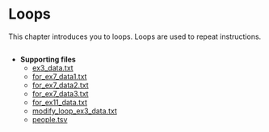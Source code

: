# Loops

This chapter introduces you to loops. Loops are used to repeat instructions. 

```{tableofcontents}
```

- **Supporting files**
  - [ex3_data.txt](https://raw.githubusercontent.com/mkzia/eas503-book/main/chapters/06/ex3_data.txt)
  - [for_ex7_data1.txt](https://raw.githubusercontent.com/mkzia/eas503-book/main/chapters/06/for_ex7_data1.txt)
  - [for_ex7_data2.txt](https://raw.githubusercontent.com/mkzia/eas503-book/main/chapters/06/for_ex7_data2.txt)
  - [for_ex7_data3.txt](https://raw.githubusercontent.com/mkzia/eas503-book/main/chapters/06/for_ex7_data3.txt)
  - [for_ex11_data.txt](https://raw.githubusercontent.com/mkzia/eas503-book/main/chapters/06/for_ex11_data.txt)
  - [modify_loop_ex3_data.txt](https://raw.githubusercontent.com/mkzia/eas503-book/main/chapters/06/modify_loop_ex3_data.txt)
  - [people.tsv](https://raw.githubusercontent.com/mkzia/eas503-book/main/chapters/06/people.tsv)
